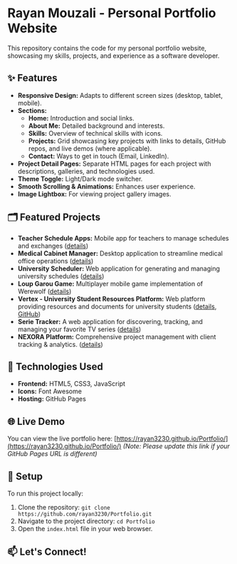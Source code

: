 # Rayan Mouzali - Personal Portfolio Website

This repository contains the code for my personal portfolio website, showcasing my skills, projects, and experience as a software developer.

## ✨ Features

*   **Responsive Design:** Adapts to different screen sizes (desktop, tablet, mobile).
*   **Sections:**
    *   **Home:** Introduction and social links.
    *   **About Me:** Detailed background and interests.
    *   **Skills:** Overview of technical skills with icons.
    *   **Projects:** Grid showcasing key projects with links to details, GitHub repos, and live demos (where applicable).
    *   **Contact:** Ways to get in touch (Email, LinkedIn).
*   **Project Detail Pages:** Separate HTML pages for each project with descriptions, galleries, and technologies used.
*   **Theme Toggle:** Light/Dark mode switcher.
*   **Smooth Scrolling & Animations:** Enhances user experience.
*   **Image Lightbox:** For viewing project gallery images.

## 🗂️ Featured Projects

- **Teacher Schedule Apps:** Mobile app for teachers to manage schedules and exchanges ([details](htmls/project1.html))
- **Medical Cabinet Manager:** Desktop application to streamline medical office operations ([details](htmls/project2.html))
- **University Scheduler:** Web application for generating and managing university schedules ([details](htmls/project3.html))
- **Loup Garou Game:** Multiplayer mobile game implementation of Werewolf ([details](htmls/project4.html))
- **Vertex - University Student Resources Platform:** Web platform providing resources and documents for university students ([details](htmls/project5.html), [GitHub](https://github.com/wassimmho/Vertex.git))
- **Serie Tracker:** A web application for discovering, tracking, and managing your favorite TV series ([details](htmls/project6.html))
- **NEXORA Platform:** Comprehensive project management with client tracking & analytics. ([details](htmls/project7.html))

## 🚀 Technologies Used

*   **Frontend:** HTML5, CSS3, JavaScript
*   **Icons:** Font Awesome
*   **Hosting:** GitHub Pages

## 🌐 Live Demo

You can view the live portfolio here: [https://rayan3230.github.io/Portfolio/](https://rayan3230.github.io/Portfolio/) 
*(Note: Please update this link if your GitHub Pages URL is different)*

## 🔧 Setup

To run this project locally:

1.  Clone the repository: `git clone https://github.com/rayan3230/Portfolio.git`
2.  Navigate to the project directory: `cd Portfolio`
3.  Open the `index.html` file in your web browser.

## 📫 Let's Connect!
